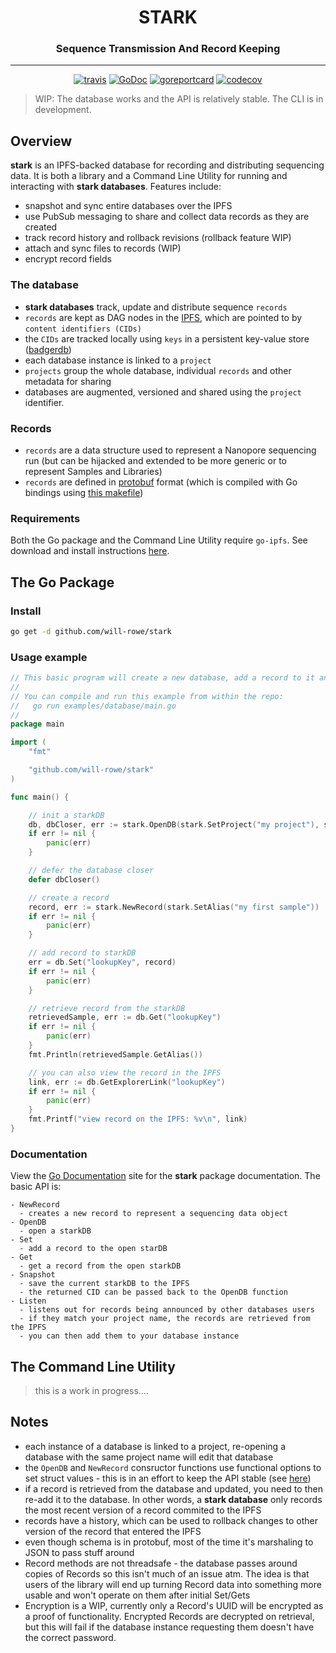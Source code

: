 <div align="center">
  <h1>STARK</h1>
  <h3>Sequence Transmission And Record Keeping</h3>
  <hr>
  <a href="https://travis-ci.org/will-rowe/stark"><img src="https://travis-ci.org/will-rowe/stark.svg?branch=master" alt="travis"></a>
  <a href="https://godoc.org/github.com/will-rowe/stark"><img src="https://godoc.org/github.com/will-rowe/stark?status.svg" alt="GoDoc"></a>
  <a href="https://goreportcard.com/report/github.com/will-rowe/stark"><img src="https://goreportcard.com/badge/github.com/will-rowe/stark" alt="goreportcard"></a>
  <a href="https://codecov.io/gh/will-rowe/stark"><img src="https://codecov.io/gh/will-rowe/stark/branch/master/graph/badge.svg" alt="codecov"></a>
</div>

> WIP: The database works and the API is relatively stable. The CLI is in development.

## Overview

**stark** is an IPFS-backed database for recording and distributing sequencing data. It is both a library and a Command Line Utility for running and interacting with **stark databases**. Features include:

- snapshot and sync entire databases over the IPFS
- use PubSub messaging to share and collect data records as they are created
- track record history and rollback revisions (rollback feature WIP)
- attach and sync files to records (WIP)
- encrypt record fields

### The database

- **stark databases** track, update and distribute sequence `records`
- `records` are kept as DAG nodes in the [IPFS](https://ipfs.io/), which are pointed to by `content identifiers (CIDs)`
- the `CIDs` are tracked locally using `keys` in a persistent key-value store ([badgerdb](https://github.com/dgraph-io/badger))
- each database instance is linked to a `project`
- `projects` group the whole database, individual `records` and other metadata for sharing
- databases are augmented, versioned and shared using the `project` identifier.

### Records

- `records` are a data structure used to represent a Nanopore sequencing run (but can be hijacked and extended to be more generic or to represent Samples and Libraries)
- `records` are defined in [protobuf](https://developers.google.com/protocol-buffers) format (which is compiled with Go bindings using [this makefile](./schema/Makefile))

### Requirements

Both the Go package and the Command Line Utility require `go-ipfs`. See download and install instructions [here](https://docs.ipfs.io/guides/guides/install/).

## The Go Package

### Install

```sh
go get -d github.com/will-rowe/stark
```

### Usage example

```Go
// This basic program will create a new database, add a record to it and then retrieve a copy of that record.
//
// You can compile and run this example from within the repo:
//   go run examples/database/main.go
//
package main

import (
	"fmt"

	"github.com/will-rowe/stark"
)

func main() {

	// init a starkDB
	db, dbCloser, err := stark.OpenDB(stark.SetProject("my project"), stark.SetLocalStorageDir("/tmp/starkdb"))
	if err != nil {
		panic(err)
	}

	// defer the database closer
	defer dbCloser()

	// create a record
	record, err := stark.NewRecord(stark.SetAlias("my first sample"))
	if err != nil {
		panic(err)
	}

	// add record to starkDB
	err = db.Set("lookupKey", record)
	if err != nil {
		panic(err)
	}

	// retrieve record from the starkDB
	retrievedSample, err := db.Get("lookupKey")
	if err != nil {
		panic(err)
	}
	fmt.Println(retrievedSample.GetAlias())

	// you can also view the record in the IPFS
	link, err := db.GetExplorerLink("lookupKey")
	if err != nil {
		panic(err)
	}
	fmt.Printf("view record on the IPFS: %v\n", link)
}
```

### Documentation

View the [Go Documentation](https://pkg.go.dev/github.com/will-rowe/stark) site for the **stark** package documentation. The basic API is:

```
- NewRecord
  - creates a new record to represent a sequencing data object
- OpenDB
  - open a starkDB
- Set
  - add a record to the open starDB
- Get
  - get a record from the open starkDB
- Snapshot
  - save the current starkDB to the IPFS
  - the returned CID can be passed back to the OpenDB function
- Listen
  - listens out for records being announced by other databases users
  - if they match your project name, the records are retrieved from the IPFS
  - you can then add them to your database instance
```

## The Command Line Utility

> this is a work in progress....

## Notes

- each instance of a database is linked to a project, re-opening a database with the same project name will edit that database
- the `OpenDB` and `NewRecord` consructor functions use functional options to set struct values - this is in an effort to keep the API stable (see [here](https://dave.cheney.net/2014/10/17/functional-options-for-friendly-apis))
- if a record is retrieved from the database and updated, you need to then re-add it to the database. In other words, a **stark database** only records the most recent version of a record commited to the IPFS
- records have a history, which can be used to rollback changes to other version of the record that entered the IPFS
- even though schema is in protobuf, most of the time it's marshaling to JSON to pass stuff around
- Record methods are not threadsafe - the database passes around copies of Records so this isn't much of an issue atm. The idea is that users of the library will end up turning Record data into something more usable and won't operate on them after initial Set/Gets
- Encryption is a WIP, currently only a Record's UUID will be encrypted as a proof of functionality. Encrypted Records are decrypted on retrieval, but this will fail if the database instance requesting them doesn't have the correct password.
